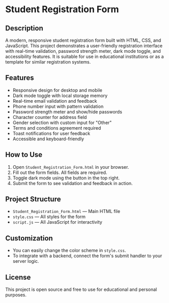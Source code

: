 # Student Registration Form

## Description
A modern, responsive student registration form built with HTML, CSS, and JavaScript. This project demonstrates a user-friendly registration interface with real-time validation, password strength meter, dark mode toggle, and accessibility features. It is suitable for use in educational institutions or as a template for similar registration systems.

## Features
- Responsive design for desktop and mobile
- Dark mode toggle with local storage memory
- Real-time email validation and feedback
- Phone number input with pattern validation
- Password strength meter and show/hide passwords
- Character counter for address field
- Gender selection with custom input for "Other"
- Terms and conditions agreement required
- Toast notifications for user feedback
- Accessible and keyboard-friendly

## How to Use
1. Open `Student_Registration_Form.html` in your browser.
2. Fill out the form fields. All fields are required.
3. Toggle dark mode using the button in the top right.
4. Submit the form to see validation and feedback in action.

## Project Structure
- `Student_Registration_Form.html` — Main HTML file
- `style.css` — All styles for the form
- `script.js` — All JavaScript for interactivity

## Customization
- You can easily change the color scheme in `style.css`.
- To integrate with a backend, connect the form's submit handler to your server logic.

## License
This project is open source and free to use for educational and personal purposes.
